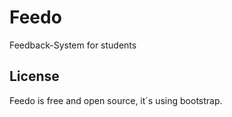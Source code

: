 # Feedo
Feedback-System for students

## License

Feedo is free and open source, it´s using bootstrap.